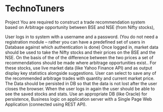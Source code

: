 # TechnoTuners
Project
You are required to construct a trade recommendation system based on Arbitrage opportunity between BSE and NSE (from Nifty stocks),

User logs in to system with a username and a password. (You do not need a registration module – rather you can have a predefined set of users in Database against which authentication is done)
Once logged in, market data should be used to take the Nifty stocks and their prices on the BSE and the NSE. On the basis of the of the difference between the two prices a set of recommendations should be made where arbitrage opportunities exist..
For these stocks, use live market data (like Yahoo Finance API) and as output display key statistics alongside suggestions.
User can select to save any of the recommended arbitrage trades with quantity and current market price. The Data should be persisted in DB so that the data is not lost after the user closes the browser.
When the user logs in again the user should be able to see the saved stocks and stats.
Use an appropriate DB (like Oracle) for persistence, Business logic on application server with a Single Page Web Application (connected using REST API).
